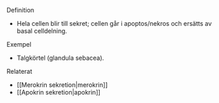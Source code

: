 Definition
- Hela cellen blir till sekret; cellen går i apoptos/nekros och ersätts av basal celldelning.

Exempel
- Talgkörtel (glandula sebacea).

Relaterat
- [[Merokrin sekretion|merokrin]]
- [[Apokrin sekretion|apokrin]]

